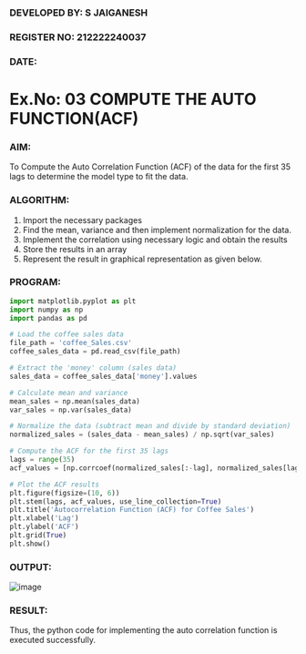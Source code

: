 ### DEVELOPED BY: S JAIGANESH
### REGISTER NO: 212222240037
### DATE:

# Ex.No: 03   COMPUTE THE AUTO FUNCTION(ACF)

### AIM:
To Compute the Auto Correlation Function (ACF) of the data for the first 35 lags to determine the model
type to fit the data.
### ALGORITHM:
1. Import the necessary packages
2. Find the mean, variance and then implement normalization for the data.
3. Implement the correlation using necessary logic and obtain the results
4. Store the results in an array
5. Represent the result in graphical representation as given below.
### PROGRAM:

```python
import matplotlib.pyplot as plt
import numpy as np
import pandas as pd

# Load the coffee sales data
file_path = 'coffee_Sales.csv'  
coffee_sales_data = pd.read_csv(file_path)

# Extract the 'money' column (sales data)
sales_data = coffee_sales_data['money'].values

# Calculate mean and variance
mean_sales = np.mean(sales_data)
var_sales = np.var(sales_data)

# Normalize the data (subtract mean and divide by standard deviation)
normalized_sales = (sales_data - mean_sales) / np.sqrt(var_sales)

# Compute the ACF for the first 35 lags
lags = range(35)
acf_values = [np.corrcoef(normalized_sales[:-lag], normalized_sales[lag:])[0, 1] if lag != 0 else 1 for lag in lags]

# Plot the ACF results
plt.figure(figsize=(10, 6))
plt.stem(lags, acf_values, use_line_collection=True)
plt.title('Autocorrelation Function (ACF) for Coffee Sales')
plt.xlabel('Lag')
plt.ylabel('ACF')
plt.grid(True)
plt.show()
```

### OUTPUT:
![image](https://github.com/user-attachments/assets/91a4bd38-a745-433c-b5ee-153e9d2c5cab)


### RESULT:
 Thus, the python code for implementing the auto correlation function is executed successfully.  
